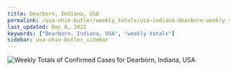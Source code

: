 ```yaml
---
title: Dearborn, Indiana, USA
permalink: /usa-ohio-butler/weekly_totals/usa-indiana-dearborn-weekly_totals.html
last_updated: Dec 8, 2021
keywords: ["Dearborn, Indiana, USA", "weekly totals"]
sidebar: usa-ohio-butler_sidebar
---
```


![Weekly Totals of Confirmed Cases for Dearborn, Indiana, USA](/covid_tracker/images/graphs/usa-indiana-dearborn-weekly_totals_graph.png)
